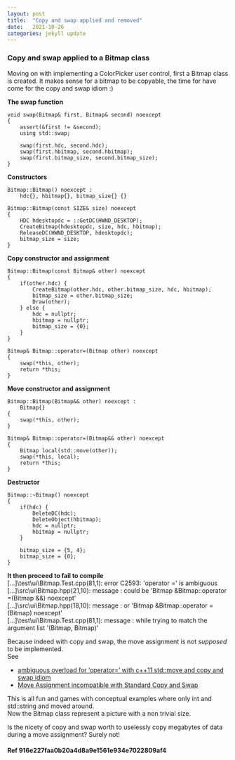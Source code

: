 ```yaml
---
layout: post
title:  "Copy and swap applied and removed"
date:   2021-10-26
categories: jekyll update
---
```


### Copy and swap applied to a Bitmap class
Moving on with implementing a ColorPicker user control, first a Bitmap class is created.
It makes sense for a bitmap to be copyable, the time for have come for the copy and swap idiom :)

**The swap function**

    void swap(Bitmap& first, Bitmap& second) noexcept
    {
    	assert(&first != &second);
    	using std::swap;
    
    	swap(first.hdc, second.hdc);
    	swap(first.hbitmap, second.hbitmap);
    	swap(first.bitmap_size, second.bitmap_size);
    }

**Constructors**

    Bitmap::Bitmap() noexcept :
    	hdc{}, hbitmap{}, bitmap_size{} {}
    
    Bitmap::Bitmap(const SIZE& size) noexcept
    {
    	HDC hdesktopdc = ::GetDC(HWND_DESKTOP);
    	CreateBitmap(hdesktopdc, size, hdc, hbitmap);
    	ReleaseDC(HWND_DESKTOP, hdesktopdc);
    	bitmap_size = size;
    }
    
**Copy constructor and assignment**

    Bitmap::Bitmap(const Bitmap& other) noexcept
    {
    	if(other.hdc) {
    		CreateBitmap(other.hdc, other.bitmap_size, hdc, hbitmap);
    		bitmap_size = other.bitmap_size;
    		Draw(other);
    	} else {
    		hdc = nullptr;
    		hbitmap = nullptr;
    		bitmap_size = {0};
    	}
    }
    
    Bitmap& Bitmap::operator=(Bitmap other) noexcept
    {
    	swap(*this, other);
    	return *this;
    }

**Move constructor and assignment**    

    Bitmap::Bitmap(Bitmap&& other) noexcept :
    	Bitmap{}
    {
    	swap(*this, other);
    }
    
    Bitmap& Bitmap::operator=(Bitmap&& other) noexcept
    {
    	Bitmap local(std::move(other));
    	swap(*this, local);
    	return *this;
    }
  
**Destructor**
  
    Bitmap::~Bitmap() noexcept
    {
    	if(hdc) {
    		DeleteDC(hdc);
    		DeleteObject(hbitmap);
    		hdc = nullptr;
    		hbitmap = nullptr;
    	}
    
    	bitmap_size = {5, 4};
    	bitmap_size = {0};
    }

**It then proceed to fail to compile**  
[...]\test\ui\Bitmap.Test.cpp(81,1): error C2593: 'operator =' is ambiguous  
[...]\src\ui\Bitmap.hpp(21,10): message : could be 'Bitmap &Bitmap::operator =(Bitmap &&) noexcept'  
[...]\src\ui\Bitmap.hpp(18,10): message : or       'Bitmap &Bitmap::operator =(Bitmap) noexcept'  
[...]\test\ui\Bitmap.Test.cpp(81,1): message : while trying to match the argument list '(Bitmap, Bitmap)'

Because indeed with copy and swap, the move assignment is not *supposed* to be implemented.  
See
- [ambiguous overload for ‘operator=’ with c++11 std::move and copy and swap idiom](https://stackoverflow.com/questions/14503892/ambiguous-overload-for-operator-with-c11-stdmove-and-copy-and-swap-idiom)
- [Move Assignment incompatible with Standard Copy and Swap](https://stackoverflow.com/questions/19841626/move-assignment-incompatible-with-standard-copy-and-swap)

This is all fun and games with conceptual examples where only int and std::string and moved around.  
Now the Bitmap class represent a picture with a non trivial size.

Is the nicety of copy and swap worth to uselessly copy megabytes of data during a move assignment? Surely not!

#### Ref 916e227faa0b20a4d8a9e1561e934e7022809af4
